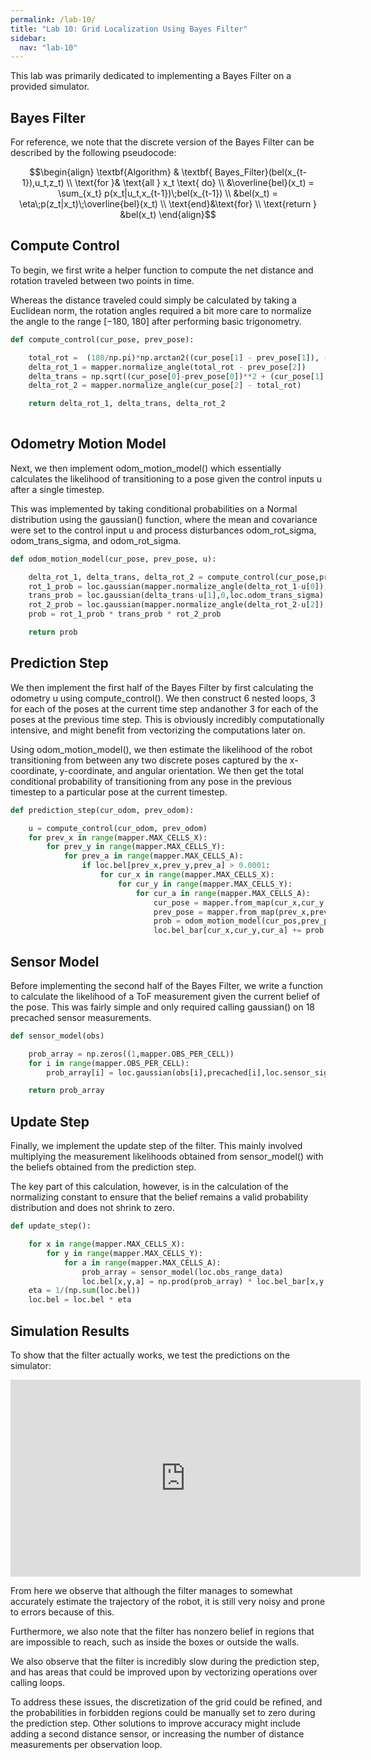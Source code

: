 ```yaml
---
permalink: /lab-10/
title: "Lab 10: Grid Localization Using Bayes Filter"
sidebar:
  nav: "lab-10"
---
```


This lab was primarily dedicated to implementing a Bayes Filter on a provided simulator.

## Bayes Filter

For reference, we note that the discrete version of the Bayes Filter can be described by the following pseudocode:

$$\begin{align}
\textbf{Algorithm} & \textbf{ Bayes_Filter}(bel(x_{t-1}),u_t,z_t) \\
    \text{for }& \text{all } x_t \text{ do} \\
    &\overline{bel}(x_t) = \sum_{x_t} p(x_t|u_t,x_{t-1})\;bel(x_{t-1}) \\
    &bel(x_t) = \eta\;p(z_t|x_t)\;\overline{bel}(x_t) \\
    \text{end}&\text{for} \\
    \text{return } &bel(x_t) 
\end{align}$$

## Compute Control

To begin, we first write a helper function to compute the net distance and rotation traveled between two points in time. 

Whereas the distance traveled could simply be calculated by taking a Euclidean norm, the rotation angles required a bit more care to normalize the angle to the range $[-180,\;180]$ after performing basic trigonometry.

```python
def compute_control(cur_pose, prev_pose):

    total_rot =  (180/np.pi)*np.arctan2((cur_pose[1] - prev_pose[1]), (cur_pose[0]-prev_pose[0]))
    delta_rot_1 = mapper.normalize_angle(total_rot - prev_pose[2])
    delta_trans = np.sqrt((cur_pose[0]-prev_pose[0])**2 + (cur_pose[1] - prev_pose[1])**2)
    delta_rot_2 = mapper.normalize_angle(cur_pose[2] - total_rot)

    return delta_rot_1, delta_trans, delta_rot_2
  
```

## Odometry Motion Model

Next, we then implement odom_motion_model() which essentially calculates the likelihood of transitioning to a pose given the control inputs u after a single timestep. 

This was implemented by taking conditional probabilities on a Normal distribution using the gaussian() function, where the mean and covariance were set to the control input u and process disturbances odom_rot_sigma, odom_trans_sigma, and odom_rot_sigma.

```python
def odom_motion_model(cur_pose, prev_pose, u):

    delta_rot_1, delta_trans, delta_rot_2 = compute_control(cur_pose,prev_pose)
    rot_1_prob = loc.gaussian(mapper.normalize_angle(delta_rot_1-u[0]),0,loc.odom_rot_sigma)
    trans_prob = loc.gaussian(delta_trans-u[1],0,loc.odom_trans_sigma)
    rot_2_prob = loc.gaussian(mapper.normalize_angle(delta_rot_2-u[2]),0,loc.odom_rot_sigma)
    prob = rot_1_prob * trans_prob * rot_2_prob

    return prob
```

## Prediction Step

We then implement the first half of the Bayes Filter by first calculating the odometry u using compute_control(). We then construct 6 nested loops, 3 for each of the poses at the current time step andanother 3 for each of the poses at the previous time step. This is obviously incredibly computationally intensive, and might benefit from vectorizing the computations later on.

Using odom_motion_model(), we then estimate the likelihood of the robot transitioning from between any two discrete poses captured by the x-coordinate, y-coordinate, and angular orientation. We then get the total conditional probability of transitioning from any pose in the previous timestep to a particular pose at the current timestep.

```python
def prediction_step(cur_odom, prev_odom):

    u = compute_control(cur_odom, prev_odom)
    for prev_x in range(mapper.MAX_CELLS_X):
        for prev_y in range(mapper.MAX_CELLS_Y):
            for prev_a in range(mapper.MAX_CELLS_A):
                if loc.bel[prev_x,prev_y,prev_a] > 0.0001:               
                    for cur_x in range(mapper.MAX_CELLS_X):
                        for cur_y in range(mapper.MAX_CELLS_Y):
                            for cur_a in range(mapper.MAX_CELLS_A):
                                cur_pose = mapper.from_map(cur_x,cur_y,cur_a)
                                prev_pose = mapper.from_map(prev_x,prev_y,prev_a)
                                prob = odom_motion_model(cur_pos,prev_pose,u)
                                loc.bel_bar[cur_x,cur_y,cur_a] += prob * loc.bel[prev_x,prev_y,prev_a]
```

## Sensor Model

Before implementing the second half of the Bayes Filter, we write a function to calculate the likelihood of a ToF measurement given the current belief of the pose. This was fairly simple and only required calling gaussian() on 18 precached sensor measurements.

```python
def sensor_model(obs)

    prob_array = np.zeros((1,mapper.OBS_PER_CELL))
    for i in range(mapper.OBS_PER_CELL):
        prob_array[i] = loc.gaussian(obs[i],precached[i],loc.sensor_sigma)          

    return prob_array
```

## Update Step

Finally, we implement the update step of the filter. This mainly involved multiplying the measurement likelihoods obtained from sensor_model() with the beliefs obtained from the prediction step.

The key part of this calculation, however, is in the calculation of the normalizing constant to ensure that the belief remains a valid probability distribution and does not shrink to zero.

```python
def update_step():

    for x in range(mapper.MAX_CELLS_X):
        for y in range(mapper.MAX_CELLS_Y):
            for a in range(mapper.MAX_CELLS_A):
                prob_array = sensor_model(loc.obs_range_data)
                loc.bel[x,y,a] = np.prod(prob_array) * loc.bel_bar[x,y,a]
    eta = 1/(np.sum(loc.bel)) 
    loc.bel = loc.bel * eta 
```

## Simulation Results

To show that the filter actually works, we test the predictions on the simulator:

<iframe width="560" height="315" src="https://www.youtube.com/embed/_UWio-37BHw" title="YouTube video player" frameborder="0" allow="accelerometer; autoplay; clipboard-write; encrypted-media; gyroscope; picture-in-picture; web-share" allowfullscreen></iframe>

From here we observe that although the filter manages to somewhat accurately estimate the trajectory of the robot, it is still very noisy and prone to errors because of this. 

Furthermore, we also note that the filter has nonzero belief in regions that are impossible to reach, such as inside the boxes or outside the walls.

We also observe that the filter is incredibly slow during the prediction step, and has areas that could be improved upon by vectorizing operations over calling loops.

To address these issues, the discretization of the grid could be refined, and the probabilities in forbidden regions could be manually set to zero during the prediction step. Other solutions to improve accuracy might include adding a second distance sensor, or increasing the number of distance measurements per observation loop.
